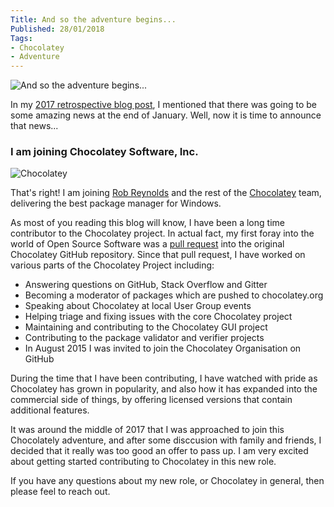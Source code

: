 ```yaml
---
Title: And so the adventure begins...
Published: 28/01/2018
Tags:
- Chocolatey
- Adventure
---
```



![And so the adventure begins...](https://gep13wpstorage.blob.core.windows.net/gep13/2018/01/28/and-so-the-adventure-begins.png)

In my [2017 retrospective blog post](https://www.gep13.co.uk/blog/2017-a-retrospective), I mentioned that there was going to be some amazing news at the end of January.  Well, now it is time to announce that news...

### I am joining Chocolatey Software, Inc.

![Chocolatey](https://gep13wpstorage.blob.core.windows.net/gep13/2018/01/28/logo_long.png)

That's right!  I am joining [Rob Reynolds](https://twitter.com/ferventcoder) and the rest of the [Chocolatey](https://chocolatey.org/) team, delivering the best package manager for Windows.

As most of you reading this blog will know, I have been a long time contributor to the Chocolatey project.  In actual fact, my first foray into the world of Open Source Software was a [pull request](https://github.com/chocolatey/chocolatey/pull/238) into the original Chocolatey GitHub repository.  Since that pull request, I have worked on various parts of the Chocolatey Project including:

* Answering questions on GitHub, Stack Overflow and Gitter
* Becoming a moderator of packages which are pushed to chocolatey.org
* Speaking about Chocolatey at local User Group events
* Helping triage and fixing issues with the core Chocolatey project
* Maintaining and contributing to the Chocolatey GUI project
* Contributing to the package validator and verifier projects
* In August 2015 I was invited to join the Chocolatey Organisation on GitHub

During the time that I have been contributing, I have watched with pride as Chocolatey has grown in popularity, and also how it has expanded into the commercial side of things, by offering licensed versions that contain additional features.  

It was around the middle of 2017 that I was approached to join this Chocolately adventure, and after some disccusion with family and friends, I decided that it really was too good an offer to pass up.  I am very excited about getting started contributing to Chocolatey in this new role.

If you have any questions about my new role, or Chocolatey in general, then please feel to reach out.